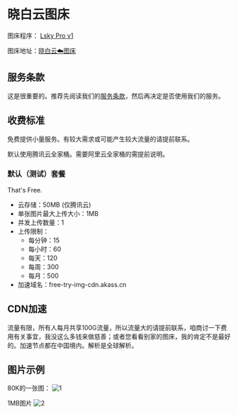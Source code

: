# 晓白云图床

图床程序： [Lsky Pro v1](https://github.com/lsky-org/lsky-pro)

图床地址：[晓白云☁️图床](https://img.chs.pub)

## 服务条款

这是很重要的。推荐先阅读我们的[服务条款](./imghost-rules.md)，然后再决定是否使用我们的服务。

## 收费标准

免费提供小量服务。有较大需求或可能产生较大流量的请提前联系。

默认使用腾讯云全家桶。需要阿里云全家桶的需提前说明。

### 默认（测试）套餐

That's Free.

- 云存储：50MB (仅腾讯云)
- 单张图片最大上传大小：1MB
- 并发上传数量：1
- 上传限制：
    - 每分钟：15
    - 每小时：60
    - 每天：120
    - 每周：300
    - 每月：500
- 加速域名：free-try-img-cdn.akass.cn

## CDN加速
流量有限，所有人每月共享100G流量，所以流量大的请提前联系，咱商讨一下费用有关事宜，我没这么多钱来做慈善；或者您看看别家的图床，我的肯定不是最好的。加速节点都在中国境内。解析是全球解析。

## 图片示例

80K的一张图：
![1](https://img.cdn.chs.pub/2021/09/08/9e813a5a481bb.jpg)

1MB图片
![2](https://img.cdn.chs.pub/2021/07/09/940f36e7c78ea.webp)

